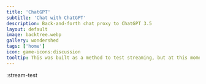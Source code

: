 ```yaml
---
title: 'ChatGPT'
subtitle: 'Chat with ChatGPT'
description: Back-and-forth chat proxy to ChatGPT 3.5
layout: default
image: backtree.webp
gallery: wondershed
tags: ['home']
icon: game-icons:discussion
tooltip: This was built as a method to test streaming, but at this moment, it's just a generic chatgpt interface. It uses 3.5 out of the box, but setting the openAI key in settings to a chatGPT 4 api key (if you have one) would get better memory and problem solving (Though I'm working to iterate that out)
---
```


:stream-test